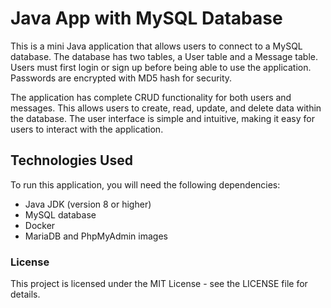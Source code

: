 # Java App with MySQL Database

This is a mini Java application that allows users to connect to a MySQL database. The database has two tables, a User table and a Message table. Users must first login or sign up before being able to use the application. Passwords are encrypted with MD5 hash for security.

The application has complete CRUD functionality for both users and messages. This allows users to create, read, update, and delete data within the database. The user interface is simple and intuitive, making it easy for users to interact with the application.

## Technologies Used
To run this application, you will need the following dependencies:

- Java JDK (version 8 or higher)
- MySQL database
- Docker
- MariaDB and PhpMyAdmin images

### License
This project is licensed under the MIT License - see the LICENSE file for details.